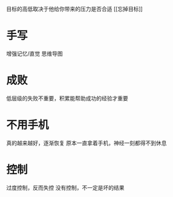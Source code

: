 
目标的高低取决于他给你带来的压力是否合适
[[忘掉目标]]
# 手写
增强记忆/直觉
思维导图
# 成败
低层级的失败不重要，积累能帮助成功的经验才重要
# 不用手机
真的越来越好，逐渐恢复
原本一直拿着手机，神经一刻都得不到休息
# 控制
过度控制，反而失控
没有控制，不一定是坏的结果